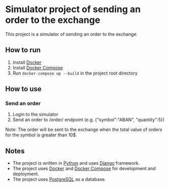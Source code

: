 # Simulator project of sending an order to the exchange
This project is a simulator of sending an order to the exchange.

## How to run
1. Install [Docker](https://docs.docker.com/install/)
2. Install [Docker Compose](https://docs.docker.com/compose/install/)
3. Run `docker-compose up --build` in the project root directory

## How to use
### Send an order
1. Login to the simulator
2. Send an order to /order/ endpoint (e.g. {"symbol":"ABAN", "quantity":5})

Note: The order will be sent to the exchange when the total value of orders for the symbol is greater than 10$.

## Notes
- The project is written in [Python](https://www.python.org/) and uses [Django](https://www.djangoproject.com/) framework.
- The project uses [Docker](https://www.docker.com/) and [Docker Compose](https://docs.docker.com/compose/) for development and deployment.
- The project uses [PostgreSQL](https://www.postgresql.org/) as a database.


